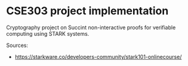 # CSE303 project implementation

Cryptography project on Succint non-interactive proofs for verifiable computing using STARK systems.

Sources:
- https://starkware.co/developers-community/stark101-onlinecourse/
